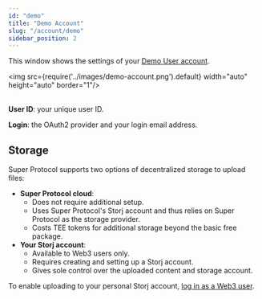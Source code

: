 ```yaml
---
id: "demo"
title: "Demo Account"
slug: "/account/demo"
sidebar_position: 2
---
```


This window shows the settings of your [Demo User account](/marketplace/account#demo-user-account).

<img src={require('../images/demo-account.png').default} width="auto" height="auto" border="1"/>
<br/>
<br/>

**User ID**: your unique user ID.

**Login**: the OAuth2 provider and your login email address.

## Storage

Super Protocol supports two options of decentralized storage to upload files:

- **Super Protocol cloud**:
    + Does not require additional setup.
    + Uses Super Protocol's Storj account and thus relies on Super Protocol as the storage provider.
    + Costs TEE tokens for additional storage beyond the basic free package.
- **Your Storj account**:
    + Available to Web3 users only.
    + Requires creating and setting up a Storj account.
    + Gives sole control over the uploaded content and storage account.

To enable uploading to your personal Storj account, [log in as a Web3 user](/marketplace/guides/log-in).